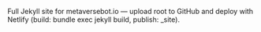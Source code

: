 Full Jekyll site for metaversebot.io — upload root to GitHub and deploy with Netlify (build: bundle exec jekyll build, publish: _site).